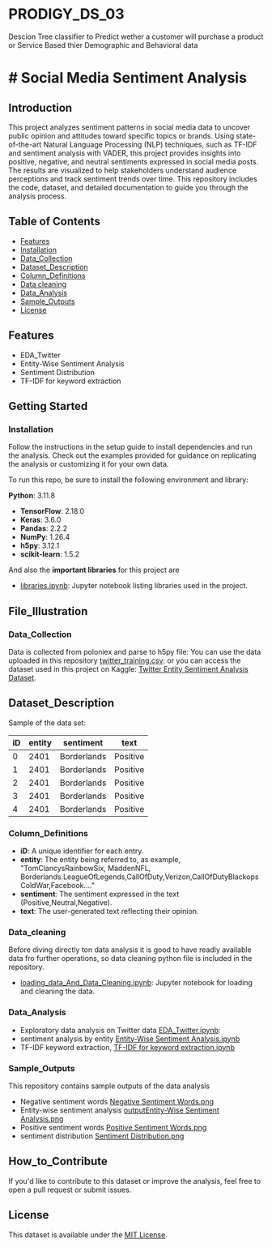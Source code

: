 # PRODIGY_DS_03
Descion Tree classifier to Predict wether a customer will purchase a product or Service Based thier Demographic and Behavioral data

# # Social Media Sentiment Analysis
## Introduction

This project analyzes sentiment patterns in social media data to uncover public opinion and attitudes toward specific topics or brands. Using state-of-the-art Natural Language Processing (NLP) techniques, such as TF-IDF and sentiment analysis with VADER, this project provides insights into positive, negative, and neutral sentiments expressed in social media posts. The results are visualized to help stakeholders understand audience perceptions and track sentiment trends over time. This repository includes the code, dataset, and detailed documentation to guide you through the analysis process.

## Table of Contents
- [Features](#features)
- [Installation](#installation)
- [Data_Collection](#data_collection)
- [Dataset_Description](#dataset_description)
- [Column_Definitions](#column_definitions)
- [Data cleaning](#data_cleaning)
- [Data_Analysis](#data_analysis)
- [Sample_Outputs](#sample_outputs)
- [ License](#license)
  
## Features
- EDA_Twitter
- Entity-Wise Sentiment Analysis
- Sentiment Distribution
- TF-IDF for keyword extraction

## Getting Started
###  Installation
Follow the instructions in the setup guide to install dependencies and run the analysis. Check out the examples provided for guidance on replicating the analysis or customizing it for your own data.

To run this repo, be sure to install the following environment and library:

**Python**: 3.11.8
- **TensorFlow**: 2.18.0
- **Keras**: 3.6.0
- **Pandas**: 2.2.2
- **NumPy**: 1.26.4
- **h5py**: 3.12.1
- **scikit-learn**: 1.5.2

And also the **important libraries** for this project are
- [libraries.ipynb](./libraries.ipynb): Jupyter notebook listing libraries used in the project.

## File_Illustration
### Data_Collection
Data is collected from poloniex and parse to h5py file:
You can use the data uploaded in this repository [twitter_training.csv](./twitter_training.csv): or you can access the dataset used in this project on Kaggle: [Twitter Entity Sentiment Analysis Dataset](https://www.kaggle.com/datasets/jp797498e/twitter-entity-sentiment-analysis).

## Dataset_Description

Sample of the data set:

| iD  | entity       | sentiment | text                                  |
|-----|--------------|-----------|---------------------------------------|
| 0   | 2401         | Borderlands| Positive  | I'm getting Borderlands murder.       |
| 1   | 2401         | Borderlands| Positive  | I'm coming borders, I kill all.      |
| 2   | 2401         | Borderlands| Positive  | I'm getting Borderlands, kill all.   |
| 3   | 2401         | Borderlands| Positive  | I'm coming Borderlands, murder all.  |
| 4   | 2401         | Borderlands| Positive  | I'm getting Borderlands 2, murder all.|

### Column_Definitions
- **iD**: A unique identifier for each entry.
- **entity**: The entity being referred to, as example, "TomClancysRainbowSix, MaddenNFL, Borderlands.LeagueOfLegends,CallOfDuty,Verizon,CallOfDutyBlackopsColdWar,Facebook...."
- **sentiment**: The sentiment expressed in the text (Positive,Neutral,Negative).
- **text**: The user-generated text reflecting their opinion.

### Data_cleaning 
Before diving directly ton data analysis it is good to have readly available data fro further operations, so data cleaning python file is  included in the repository.
- [loading_data_And_Data_Cleaning.ipynb](./loading_data_And_Data_Cleaning.ipynb): Jupyter notebook for loading and cleaning the data.

### Data_Analysis
- Exploratory data analysis on Twitter data [EDA_Twitter.ipynb](./EDA_Twitter.ipynb): 
- sentiment analysis by entity [Entity-Wise Sentiment Analysis.ipynb](./Entity-Wise%20Sentiment%20Analysis.ipynb)
- TF-IDF keyword extraction, [TF-IDF for keyword extraction.ipynb](./TF-IDF%20for%20keyword%20extraction.ipynb)

### Sample_Outputs

This repository contains sample outputs of the data analysis

- Negative sentiment words [Negative Sentiment Words.png](./Negative%20Sentiment%20Words.png)
- Entity-wise sentiment analysis [outputEntity-Wise Sentiment Analysis.png](./outputEntity-Wise%20Sentiment%20Analysis.png)
- Positive sentiment words [Positive Sentiment Words.png](./Positive%20Sentiment%20Words.png)
- sentiment distribution [Sentiment Distribution.png](./Sentiment%20Distribution.png)

## How_to_Contribute

If you'd like to contribute to this dataset or improve the analysis, feel free to open a pull request or submit issues.

## License

This dataset is available under the [MIT License](LICENSE).

